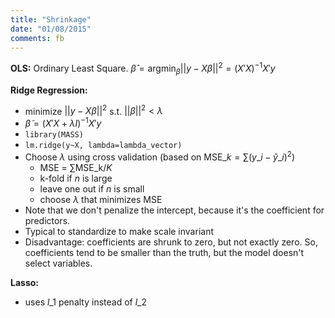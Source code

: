```yaml
---
title: "Shrinkage"
date: "01/08/2015"
comments: fb
---
```


**OLS:** Ordinary Least Square. $\hat{\beta} = \text{argmin}_\beta ||y-X\beta||^2 = (X'X)^{-1}X'y$

**Ridge Regression:**

- minimize $||y-X\beta||^2$ s.t. $||\beta||^2 \lt \lambda$
- $\tilde{\beta} = (X'X+\lambda I)^{-1}X'y$
- `library(MASS)`
- `lm.ridge(y~X, lambda=lambda_vector)`
- Choose $\lambda$ using cross validation (based on $\text{MSE}\_k = \sum (y\_i-\hat{y}\_i)^2$)
    - MSE = $\sum \text{MSE_k} / K$
    - k-fold if $n$ is large
    - leave one out if $n$ is small
    - choose $\lambda$ that minimizes MSE
- Note that we don't penalize the intercept, because it's the coefficient for predictors.
- Typical to standardize to make scale invariant
- Disadvantage: coefficients are shrunk to zero, but not exactly zero. So, coefficients tend to be smaller than the truth, but the model doesn't select variables.



**Lasso:**

- uses $l\_1$ penalty instead of $l\_2$

